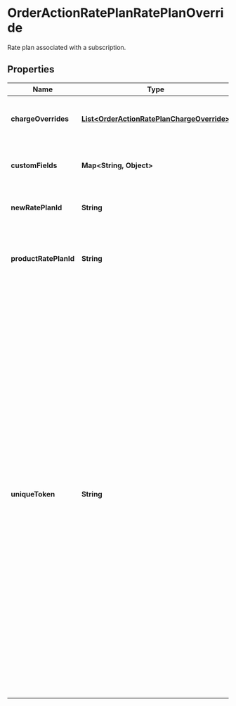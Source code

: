 

# OrderActionRatePlanRatePlanOverride

Rate plan associated with a subscription. 

## Properties

| Name | Type | Description | Notes |
|------------ | ------------- | ------------- | -------------|
|**chargeOverrides** | [**List&lt;OrderActionRatePlanChargeOverride&gt;**](OrderActionRatePlanChargeOverride.md) | List of charges associated with the rate plan.  |  [optional] |
|**customFields** | **Map&lt;String, Object&gt;** | Container for custom fields of a Rate Plan object.  |  [optional] |
|**newRatePlanId** | **String** | Internal identifier of the rate plan.  |  [optional] |
|**productRatePlanId** | **String** | Internal identifier of the product rate plan that the rate plan is based on.  |  |
|**uniqueToken** | **String** | Unique identifier for the rate plan. This identifier enables you to refer to the rate plan before the rate plan has an internal identifier in Zuora.  For instance, suppose that you want to use a single order to add a product to a subscription and later update the same product. When you add the product, you can set a unique identifier for the rate plan. Then when you update the product, you can use the same unique identifier to specify which rate plan to modify.  |  [optional] |



